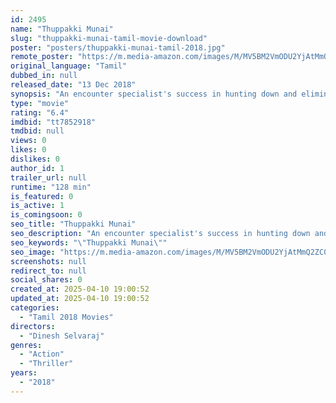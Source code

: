 ```yaml
---
id: 2495
name: "Thuppakki Munai"
slug: "thuppakki-munai-tamil-movie-download"
poster: "posters/thuppakki-munai-tamil-2018.jpg"
remote_poster: "https://m.media-amazon.com/images/M/MV5BM2VmODU2YjAtMmQ2ZC00NzZhLWFlNzQtNjE3YzZiYTQwOTRjXkEyXkFqcGc@._V1_SX300.jpg"
original_language: "Tamil"
dubbed_in: null
released_date: "13 Dec 2018"
synopsis: "An encounter specialist's success in hunting down and eliminating criminals takes him to the holy city of Rameshwaram, where he will face the biggest threat of his career."
type: "movie"
rating: "6.4"
imdbid: "tt7852918"
tmdbid: null
views: 0
likes: 0
dislikes: 0
author_id: 1
trailer_url: null
runtime: "128 min"
is_featured: 0
is_active: 1
is_comingsoon: 0
seo_title: "Thuppakki Munai"
seo_description: "An encounter specialist's success in hunting down and eliminating criminals takes him to the holy city of Rameshwaram, where he will face the biggest threat of his career."
seo_keywords: "\"Thuppakki Munai\""
seo_image: "https://m.media-amazon.com/images/M/MV5BM2VmODU2YjAtMmQ2ZC00NzZhLWFlNzQtNjE3YzZiYTQwOTRjXkEyXkFqcGc@._V1_SX300.jpg"
screenshots: null
redirect_to: null
social_shares: 0
created_at: 2025-04-10 19:00:52
updated_at: 2025-04-10 19:00:52
categories:
  - "Tamil 2018 Movies"
directors:
  - "Dinesh Selvaraj"
genres:
  - "Action"
  - "Thriller"
years:
  - "2018"
---
```

